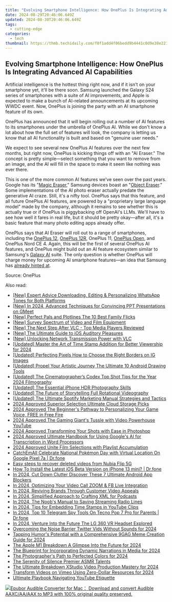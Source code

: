 ```yaml
---
title: "Evolving Smartphone Intelligence: How OnePlus Is Integrating Advanced AI Capabilities"
date: 2024-08-29T20:46:06.649Z
updated: 2024-08-30T20:46:06.649Z
tags:
  - cutting-edge
categories:
  - tech
thumbnail: https://thmb.techidaily.com/f0f1add4f06bedd9b4441c0d9e38e221d87204ef26ea2cde0e10ae3ca9b9c9f6.jpg
---
```


## Evolving Smartphone Intelligence: How OnePlus Is Integrating Advanced AI Capabilities

Artificial intelligence is the hottest thing right now, and if it isn't on your smartphone yet, it'll be there soon. Samsung launched the Galaxy S24 series of smartphones with a suite of AI improvements, and Apple is expected to make a bunch of AI-related announcements at its upcoming WWDC event. Now, OnePlus is joining the party with an AI smartphone feature of its own.

 OnePlus has announced that it will begin rolling out a number of AI features to its smartphones under the umbrella of OnePlus AI. While we don't know a lot about how the full set of features will look, the company is letting us know that all AI functionality is built and based on "genuine user needs."

 We expect to see several new OnePlus AI features over the next few months, but right now, OnePlus is kicking things off with an "AI Eraser." The concept is pretty simple—select something that you want to remove from an image, and the AI will fill in the space to make it seem like nothing was ever there.

 This is one of the more common AI features we've seen over the past years. Google has its "[Magic Eraser](https://youtube-tips.techidaily.com/avigating-payment-options-for-youtube-tv-for-2024/)," Samsung devices boast an "[Object Eraser](https://extra-resources.techidaily.com/make-a-splash-on-social-media-adding-animated-text-to-instagram-stories/)." Some implementations of the AI photo eraser actually predate the generative AI craze. Still, it's a nifty tool. OnePlus says that this feature, and all future OnePlus AI features, are powered by a "proprietary large language model" made by the company, although it remains to see whether this is actually true or if OnePlus is piggybacking off OpenAI's LLMs. We'll have to see how well it fares in real life, but it should be pretty okay—after all, it's a basic feature that many photo editing apps already offer.

 OnePlus says that AI Eraser will roll out to a range of smartphones, including the [OnePlus 12](https://apple-account.techidaily.com/in-2024-how-to-remove-apple-id-from-apple-iphone-15-pro-without-password-by-drfone-ios/), [OnePlus 12R](https://screen-video-capture.techidaily.com/2024-approved-enhancing-remote-communication-with-effective-skype-screen-sharing/), OnePlus 11, [OnePlus Open](https://phone-solutions.techidaily.com/in-2024-life360-circle-everything-you-need-to-know-on-apple-iphone-6s-drfone-by-drfone-virtual-ios/), and OnePlus Nord CE 4\. Again, this will be the first of several OnePlus AI features, and OnePlus might build out an AI feature ecosystem similar to Samsung's [Galaxy AI](https://change-location.techidaily.com/in-2024-what-legendaries-are-in-pokemon-platinum-on-vivo-t2x-5g-drfone-by-drfone-virtual-android/) suite. The only question is whether OnePlus will charge money for upcoming AI smartphone features—an idea that Samsung has [already hinted at](https://screen-mirroring-recording.techidaily.com/2024-approved-unlocking-stream-efficiency-obs-meets-zoom/).

 Source: OnePlus

<ins class="adsbygoogle"
     style="display:block"
     data-ad-format="autorelaxed"
     data-ad-client="ca-pub-7571918770474297"
     data-ad-slot="1223367746"></ins>



<ins class="adsbygoogle"
     style="display:block"
     data-ad-client="ca-pub-7571918770474297"
     data-ad-slot="8358498916"
     data-ad-format="auto"
     data-full-width-responsive="true"></ins>

<span class="atpl-alsoreadstyle">Also read:</span>
<div><ul>
<li><a href="https://fox-boxes.techidaily.com/new-expert-advice-downloading-editing-and-personalizing-whatsapp-tones-for-both-platforms/"><u>[New] Expert Advice  Downloading, Editing & Personalizing WhatsApp Tones for Both Platforms</u></a></li>
<li><a href="https://screen-video-capture.techidaily.com/new-in-2024-advanced-techniques-for-convincing-ppt-presentations-on-gmeet/"><u>[New] In 2024, Advanced Techniques for Convincing PPT Presentations on GMeet</u></a></li>
<li><a href="https://some-skills.techidaily.com/new-perfect-pals-and-plotlines-the-10-best-family-flicks/"><u>[New] Perfect Pals and Plotlines  The 10 Best Family Flicks</u></a></li>
<li><a href="https://some-skills.techidaily.com/new-survey-spectrum-of-video-and-film-equipment/"><u>[New] Survey  Spectrum of Video and Film Equipment</u></a></li>
<li><a href="https://some-skills.techidaily.com/new-the-next-step-after-vlc-top-media-players-reviewed/"><u>[New] The Next Step After VLC - Top Media Players Reviewed</u></a></li>
<li><a href="https://some-skills.techidaily.com/new-the-ultimate-guide-to-ios-auditory-pleasures/"><u>[New] The Ultimate Guide to iOS Auditory Pleasures</u></a></li>
<li><a href="https://some-skills.techidaily.com/new-unlocking-network-transmission-power-with-vlc/"><u>[New] Unlocking Network Transmission Power with VLC</u></a></li>
<li><a href="https://youtube-docs.techidaily.com/ed-master-the-art-of-time-stamp-addition-for-better-viewership-for-2024/"><u>[Updated] Master the Art of Time Stamp Addition for Better Viewership for 2024</u></a></li>
<li><a href="https://instagram-videos.techidaily.com/updated-perfecting-pixels-how-to-choose-the-right-borders-on-ig-images/"><u>[Updated] Perfecting Pixels  How to Choose the Right Borders on IG Images</u></a></li>
<li><a href="https://extra-support.techidaily.com/updated-propel-your-artistic-journey-the-ultimate-10-android-drawing-tools/"><u>[Updated] Propel Your Artistic Journey  The Ultimate 10 Android Drawing Tools</u></a></li>
<li><a href="https://some-skills.techidaily.com/updated-the-cinematographers-codex-top-shot-tips-for-the-year-2024-filmography/"><u>[Updated] The Cinematographer’s Codex  Top Shot Tips for the Year 2024 Filmography</u></a></li>
<li><a href="https://some-skills.techidaily.com/updated-the-essential-iphone-hdr-photography-skills/"><u>[Updated] The Essential iPhone HDR Photography Skills</u></a></li>
<li><a href="https://some-skills.techidaily.com/updated-the-future-of-storytelling-full-rotational-videography/"><u>[Updated] The Future of Storytelling  Full Rotational Videography</u></a></li>
<li><a href="https://some-skills.techidaily.com/updated-the-ultimate-spotify-marketing-manual-strategies-and-tactics/"><u>[Updated] The Ultimate Spotify Marketing Manual  Strategies and Tactics</u></a></li>
<li><a href="https://some-skills.techidaily.com/2024-approved-superior-selection-ultimate-cloud-storage-picks/"><u>2024 Approved  Superior Selection  Ultimate Cloud Storage Picks</u></a></li>
<li><a href="https://some-skills.techidaily.com/2024-approved-the-beginners-pathway-to-personalizing-your-game-voice-free-in-free-fire/"><u>2024 Approved  The Beginner's Pathway to Personalizing Your Game Voice, FREE in Free Fire</u></a></li>
<li><a href="https://some-approaches.techidaily.com/2024-approved-the-gaming-giants-tussle-with-video-powerhouse-youtube/"><u>2024 Approved  The Gaming Giant's Tussle with Video Powerhouse YouTube</u></a></li>
<li><a href="https://some-skills.techidaily.com/2024-approved-transforming-your-shots-with-ease-in-photoshop/"><u>2024 Approved  Transforming Your Shots with Ease in Photoshop</u></a></li>
<li><a href="https://some-skills.techidaily.com/2024-approved-ultimate-handbook-for-using-googles-ai-for-transcription-in-word-processors/"><u>2024 Approved  Ultimate Handbook for Using Google's AI for Transcription in Word Processors</u></a></li>
<li><a href="https://some-skills.techidaily.com/2024-approved-unite-film-selections-with-playlist-accumulation/"><u>2024 Approved  Unite Film Selections with Playlist Accumulation</u></a></li>
<li><a href="https://pokemon-go-android.techidaily.com/catchemall-celebrate-national-pokemon-day-with-virtual-location-on-google-pixel-7a-drfone-by-drfone-virtual-android/"><u>CatchEmAll Celebrate National Pokémon Day with Virtual Location On Google Pixel 7a | Dr.fone</u></a></li>
<li><a href="https://phone-solutions.techidaily.com/easy-steps-to-recover-deleted-videos-from-nubia-flip-5g-by-fonelab-android-recover-video/"><u>Easy steps to recover deleted videos from Nubia Flip 5G</u></a></li>
<li><a href="https://blog-min.techidaily.com/how-to-install-the-latest-ios-beta-version-on-iphone-13-mini-drfone-by-drfone-ios-system-repair-ios-system-repair/"><u>How To Install the Latest iOS Beta Version on iPhone 13 mini? | Dr.fone</u></a></li>
<li><a href="https://youtube-videos.techidaily.com/in-2024-cut-down-clutter-discover-these-7-ultimate-android-app-blockers/"><u>In 2024, Cut Down Clutter  Discover These 7 Ultimate Android App Blockers</u></a></li>
<li><a href="https://some-skills.techidaily.com/in-2024-optimizing-your-video-call-zoom-and-fb-live-integration/"><u>In 2024, Optimizing Your Video Call  ZOOM & FB Live Integration</u></a></li>
<li><a href="https://some-skills.techidaily.com/in-2024-reviving-brands-through-customer-video-appeals/"><u>In 2024, Reviving Brands Through Customer Video Appeals</u></a></li>
<li><a href="https://extra-approaches.techidaily.com/in-2024-simplified-approach-to-crafting-xml-for-podcasts/"><u>In 2024, Simplified Approach to Crafting XML for Podcasts</u></a></li>
<li><a href="https://some-skills.techidaily.com/in-2024-the-noobs-manual-to-saving-streaming-radio-lines/"><u>In 2024, The Noob's Manual to Saving Streaming Radio Lines</u></a></li>
<li><a href="https://some-skills.techidaily.com/in-2024-tips-for-embedding-time-stamps-in-youtube-clips/"><u>In 2024, Tips for Embedding Time Stamps in YouTube Clips</u></a></li>
<li><a href="https://android-location-track.techidaily.com/in-2024-top-10-telegram-spy-tools-on-tecno-pop-7-pro-for-parents-drfone-by-drfone-virtual-android/"><u>In 2024, Top 10 Telegram Spy Tools On Tecno Pop 7 Pro for Parents | Dr.fone</u></a></li>
<li><a href="https://some-skills.techidaily.com/in-2024-venture-into-the-future-the-lg-360-vr-headset-explored/"><u>In 2024, Venture Into the Future  The LG 360 VR Headset Explored</u></a></li>
<li><a href="https://twitter-clips.techidaily.com/overcoming-the-noise-barrier-twitter-vids-without-sounds-for-2024/"><u>Overcoming the Noise Barrier  Twitter Vids Without Sounds for 2024</u></a></li>
<li><a href="https://some-skills.techidaily.com/tapping-humors-potential-with-a-comprehensive-9gag-meme-creation-guide-for-2024/"><u>Tapping Humor's Potential with a Comprehensive 9GAG Meme Creation Guide for 2024</u></a></li>
<li><a href="https://some-skills.techidaily.com/the-apple-m1-breakdown-a-glimpse-into-the-future-for-2024/"><u>The Apple M1 Breakdown  A Glimpse Into the Future for 2024</u></a></li>
<li><a href="https://some-skills.techidaily.com/the-blueprint-for-incorporating-dynamic-narrations-in-media-for-2024/"><u>The Blueprint for Incorporating Dynamic Narrations in Media for 2024</u></a></li>
<li><a href="https://some-skills.techidaily.com/the-photographers-path-to-perfected-colors-for-2024/"><u>The Photographer's Path to Perfected Colors for 2024</u></a></li>
<li><a href="https://extra-lessons.techidaily.com/the-serenity-of-silence-premier-asmr-talents/"><u>The Serenity of Silence  Premier ASMR Talents</u></a></li>
<li><a href="https://some-skills.techidaily.com/the-ultimate-breakdown-xstudio-video-production-mastery-for-2024/"><u>The Ultimate Breakdown  XStudio Video Production Mastery for 2024</u></a></li>
<li><a href="https://vimeo-videos.techidaily.com/transform-videos-on-vimeo-using-zero-dollar-resources-for-2024/"><u>Transform Videos on Vimeo Using Zero-Dollar Resources for 2024</u></a></li>
<li><a href="https://youtube-video-recordings.techidaily.com/ultimate-playbook-navigating-youtube-etiquette/"><u>Ultimate Playbook  Navigating YouTube Etiquette</u></a></li>
</ul></div>

<!-- affiliate ads begin -->
<a href="https://secure.2checkout.com/order/checkout.php?PRODS=4713565&QTY=1&AFFILIATE=108875&CART=1"><img src="https://www.epubor.com/images/uppic/audible-converter-interface.png" border="0">Epubor Audible Converter for Mac： Download and convert Audible AAXC/AA/AAX to MP3 with 100% original quality preserved.</a>
<!-- affiliate ads end -->